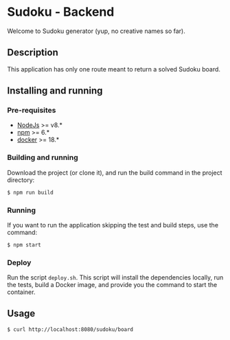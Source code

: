 # Sudoku - Backend

Welcome to Sudoku generator (yup, no creative names so far).

## Description

This application has only one route meant to return a solved Sudoku board.

## Installing and running

### Pre-requisites

*  [NodeJs](https://nodejs.org/en/download/) >= v8.*
*  [npm](https://www.npmjs.com/get-npm) >= 6.*
*  [docker](https://docs.docker.com/install/) >= 18.*

### Building and running
Download the project (or clone it), and run the build command in the project directory:

```bash
$ npm run build
```
### Running

If you want to run the application skipping the test and build steps, use the command:

```bash
$ npm start
```
### Deploy

Run the script `deploy.sh`. This script will install the dependencies locally, run the tests, build a Docker
image, and provide you the command to start the container.

## Usage

```bash
$ curl http://localhost:8080/sudoku/board
```